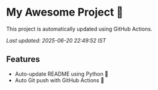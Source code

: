 # My Awesome Project 🚀

This project is automatically updated using GitHub Actions.

_Last updated: 2025-06-20 22:49:52 IST_

## Features
- Auto-update README using Python 🐍
- Auto Git push with GitHub Actions 🤖
